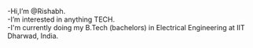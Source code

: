 -Hi,I’m @Rishabh.<br>
-I’m interested in anything TECH. <br>
-I'm currently doing my B.Tech (bachelors) in Electrical Engineering at IIT Dharwad, India.
